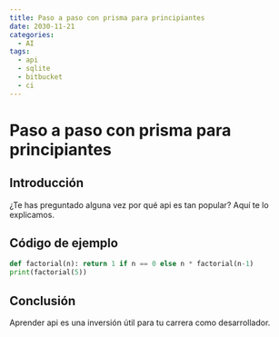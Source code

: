 ```yaml
---
title: Paso a paso con prisma para principiantes
date: 2030-11-21
categories:
  - AI
tags:
  - api
  - sqlite
  - bitbucket
  - ci
---
```


# Paso a paso con prisma para principiantes

## Introducción

¿Te has preguntado alguna vez por qué api es tan popular? Aquí te lo explicamos.

## Código de ejemplo

```python
def factorial(n): return 1 if n == 0 else n * factorial(n-1)
print(factorial(5))
```

## Conclusión

Aprender api es una inversión útil para tu carrera como desarrollador.